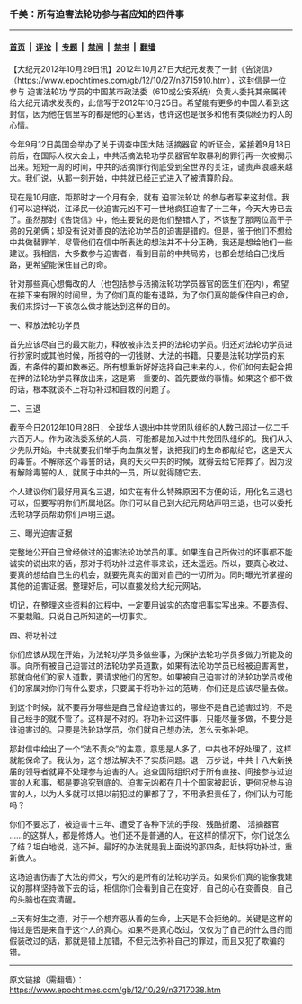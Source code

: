 ### 千美：所有迫害法轮功参与者应知的四件事

---

#### [首页](../../../..?n3717038) &nbsp;|&nbsp; [评论](../../../../../epoch-comment?n3717038) &nbsp;|&nbsp; [专题](../../../../../epoch-special?n3717038) &nbsp;|&nbsp; [禁闻](../../../../../epoch-news?n3717038) &nbsp;|&nbsp; [禁书](../../../../../books?n3717038) &nbsp;|&nbsp; [翻墙](https://github.com/gfw-breaker/nogfw/blob/master/README.md?n3717038)


<div class="post_content" id="artbody" itemprop="articleBody">
 <!-- article content begin -->
 <p>
  【大纪元2012年10月29日讯】2012年10月27日大纪元发表了一封《告饶信》（https://www.epochtimes.com/gb/12/10/27/n3715910.htm），这封信是一位参与
  <ok href="https://www.epochtimes.com/gb/tag/%E8%BF%AB%E5%AE%B3%E6%B3%95%E8%BD%AE%E5%8A%9F.html">
   迫害法轮功
  </ok>
  学员的中国某市政法委（610或公安系统）负责人委托其亲属转给大纪元请求发表的，此信写于2012年10月25日。希望能有更多的中国人看到这封信，因为他在信里写的都是他的心里话，也许这也是很多和他有类似经历的人的心情。
 </p>
 <p>
  今年9月12日美国会举办了关于调查中国大陆
  <ok href="https://www.epochtimes.com/gb/tag/%E6%B4%BB%E6%91%98%E5%99%A8%E5%AE%98.html">
   活摘器官
  </ok>
  的听证会，紧接着9月18日前后，在国际人权大会上，中共活摘法轮功学员器官牟取暴利的罪行再一次被揭示出来。短短一周的时间，中共的活摘罪行彻底受到全世界的关注，谴责声浪越来越大。我们说，从那一刻开始，中共就已经正式进入了被清算阶段。
 </p>
 <p>
  现在是10月底，距那时才一个月有余，就有
  <ok href="https://www.epochtimes.com/gb/tag/%E8%BF%AB%E5%AE%B3%E6%B3%95%E8%BD%AE%E5%8A%9F.html">
   迫害法轮功
  </ok>
  的参与者写来这封信。我们可以这样说，江泽民一伙迫害元凶不可一世地疯狂迫害了十三年，今天大势已去了。虽然那封《告饶信》中，他主要说的是他们整错人了，不该整了那两位高干子弟的兄弟俩；却没有说对善良的法轮功学员的迫害是错的。但是，鉴于他们不想给中共做替罪羊，尽管他们在信中所表达的想法并不十分正确，我还是想给他们一些建议。我相信，大多数参与迫害者，看到目前的中共局势，也都会想给自己找后路，更希望能保住自己的命。
 </p>
 <p>
  针对那些真心想悔改的人（也包括参与活摘法轮功学员器官的医生们在内），希望在接下来有限的时间里，为了你们真的能有退路，为了你们真的能保住自己的命，我们来探讨一下该怎么做才能达到这样的目的。
 </p>
 <p>
  一、释放法轮功学员
 </p>
 <p>
  首先应该尽自己的最大能力，释放被非法关押的法轮功学员。归还对法轮功学员进行抄家时或其他时候，所掠夺的一切钱财、大法的书籍。只要是法轮功学员的东西，有条件的要如数奉还。所有想重新好好选择自己未来的人，你们如何去配合把在押的法轮功学员释放出来，这是第一重要的、首先要做的事情。如果这个都不做的话，根本就谈不上将功补过和自救的问题了。
 </p>
 <p>
  二、三退
 </p>
 <p>
  截至今日2012年10月28日，全球华人退出中共党团队组织的人数已超过一亿二千六百万人。作为政法委系统的人员，可能都是加入过中共党团队组织的。我们从入少先队开始，中共就要我们举手向血旗发誓，说把我们的生命都献给它，这是天大的毒誓。不解除这个毒誓的话，真的天灭中共的时候，就得去给它陪葬了。因为没有解除毒誓的人，就属于中共的一员，所以就得随它去。
 </p>
 <p>
  个人建议你们最好用真名三退，如实在有什么特殊原因不方便的话，用化名三退也可以，但要写明你们所属地区。你们可以自己到大纪元网站声明三退，也可以委托法轮功学员帮助你们声明三退。
 </p>
 <p>
  三、曝光迫害证据
 </p>
 <p>
  完整地公开自己曾经做过的迫害法轮功学员的事。如果连自己所做过的坏事都不能诚实的说出来的话，那对于将功补过这件事来说，还太遥远。所以，要真心改过、要真的想给自己生的机会，就要先真实的面对自己的一切所为。同时曝光所掌握的其他的迫害证据。整理好后，可以直接发给大纪元网站。
 </p>
 <p>
  切记，在整理这些资料的过程中，一定要用诚实的态度把事实写出来。不要造假、不要栽赃。只说自己所知道的一切事实。
 </p>
 <p>
  四、将功补过
 </p>
 <p>
  你们应该从现在开始，为法轮功学员多做些事，为保护法轮功学员多做力所能及的事。向所有被自己迫害过的法轮功学员道歉，如果有法轮功学员已经被迫害离世，那就向他们的家人道歉，要请求他们的宽恕。如果被自己迫害过的法轮功学员或他们的家属对你们有什么要求，只要属于将功补过的范畴，你们还是应该尽量去做。
 </p>
 <p>
  到这个时候，就不要再分哪些是自己曾经迫害过的，哪些不是自己迫害过的，不是自己经手的就不管了。这样是不对的。将功补过这件事，只能尽量多做，不要分是谁迫害过的。只要是法轮功学员，你们就自己想办法，怎么去弥补吧。
 </p>
 <p>
  那封信中给出了一个“法不责众”的主意，意思是人多了，中共也不好处理了，这样就能保命了。我认为，这个想法解决不了实质问题。退一万步说，中共十八大新换届的领导者就算不处理参与迫害的人。追查国际组织对于所有直接、间接参与过迫害的人和事，都是要追究到底的。迫害元凶都在几十个国家被起诉，更何况参与迫害的人，以为人多就可以把以前犯过的罪都了了，不用承担责任了，你们认为可能吗？
 </p>
 <p>
  你们不要忘了，被迫害十三年、遭受了各种下流的手段、残酷折磨、
  <ok href="https://www.epochtimes.com/gb/tag/%E6%B4%BB%E6%91%98%E5%99%A8%E5%AE%98.html">
   活摘器官
  </ok>
  ……的这群人，都是修炼人。他们还不是普通的人。在这样的情况下，你们说怎么了结？坦白地说，逃不掉。最好的办法就是我上面说的那四条，赶快将功补过，重新做人。
 </p>
 <p>
  这场迫害伤害了大法的师父，亏欠的是所有的法轮功学员。如果你们真的能像我建议的那样坚持做下去的话，相信你们会看到自己在变好，自己的心在变善良，自己的头脑也在变清醒。
 </p>
 <p>
  上天有好生之德，对于一个想弃恶从善的生命，上天是不会拒绝的。关键是这样的悔过是否是来自于这个人的真心。如果不是真心改过，仅仅为了自己的什么目的而假装改过的话，那就是错上加错，不但无法弥补自己的罪过，而且又犯了欺骗的错。
 </p>
 <!-- article content end -->
 <div id="below_article_ad">
 </div>
</div>


---

原文链接（需翻墙）：https://www.epochtimes.com/gb/12/10/29/n3717038.htm